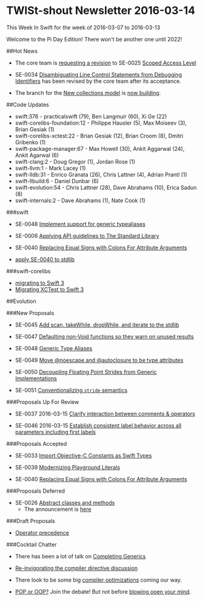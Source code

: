 # TWISt-shout Newsletter 2016-03-14
This Week In Swift for the week of 2016-03-07 to 2016-03-13

Welcome to the Pi Day Edition! There won't be another one until 2022!

##Hot News

* The core team is [requesting a revision](http://article.gmane.org/gmane.comp.lang.swift.evolution/12010) to SE-0025 [Scoped Access Level](https://github.com/apple/swift-evolution/blob/master/proposals/0025-scoped-access-level.md)

* SE-0034 [Disambiguating Line	Control Statements from Debugging Identifiers](http://thread.gmane.org/gmane.comp.lang.swift.evolution/8156/focus=12014) has been revised by the core team after its acceptance.

* The branch for the [New collections model](https://github.com/gribozavr/swift-evolution/blob/87df19a9a9d73e64a2a966b807440216a608b8ad/proposals/NNNN-collections-move-indices.md) is [now building](http://thread.gmane.org/gmane.comp.lang.swift.devel/1175/focus=1378).


##Code Updates

* swift:376 - practicalswift (79), Ben Langmuir (60), Xi Ge (22)
* swift-corelibs-foundation:12 - Philippe Hausler (5), Max Moiseev (3), Brian Gesiak (1)
* swift-corelibs-xctest:22 - Brian Gesiak (12), Brian Croom (8), Dmitri Gribenko (1)
* swift-package-manager:67 - Max Howell (30), Ankit Aggarwal (24), Ankit Agarwal (6)
* swift-clang:2 - Doug Gregor (1), Jordan Rose (1)
* swift-llvm:1 - Mark Lacey (1)
* swift-lldb:31 - Enrico Granata (26), Chris Lattner (4), Adrian Prantl (1)
* swift-llbuild:6 - Daniel Dunbar (6)
* swift-evolution:54 - Chris Lattner (28), Dave Abrahams (10), Erica Sadun (8)
* swift-internals:2 - Dave Abrahams (1), Nate Cook (1)

###swift

* SE-0048 [Implement support for generic typealiases](https://github.com/apple/swift/commit/fe9fe47b7e0297840916e3eec5444cb7483700e9)

* SE-0006 [Applying API guidelines to The Standard Library](https://github.com/apple/swift/commit/91878390553a71df28a486eb1f3b356eb28395bf)

* SE-0040 [Replacing Equal Signs with Colons For Attribute Arguments](https://github.com/apple/swift/commit/b52fc6d321997b21ef56364a24e174726c022927)
* [apply SE-0040 to stdlib](https://github.com/apple/swift/commit/276370b599dda18c517f9eb5c2e8c6ea5b930789)
  
###swift-corelibs

* [migrating to Swift 3](https://github.com/apple/swift-corelibs-foundation/commit/de8913f1fd1f6615b35a2215c40d4631c12ef1d1)
* [Migrating XCTest to Swift 3](https://github.com/apple/swift-corelibs-xctest/commit/78d5a02af18524f1565fc4b929b222065f3f026b)

##Evolution

###New Proposals

* SE-0045 [Add scan, takeWhile, dropWhile, and iterate to the stdlib](https://github.com/apple/swift-evolution/blob/master/proposals/0045-scan-takewhile-dropwhile.md)

* SE-0047 [Defaulting non-Void functions so they warn on unused results](https://github.com/apple/swift-evolution/blob/master/proposals/0047-nonvoid-warn.md)

* SE-0048 [Generic Type Aliases](https://github.com/apple/swift-evolution/blob/master/proposals/0048-generic-typealias.md)

* SE-0049 [Move @noescape and @autoclosure to be type attributes](https://github.com/apple/swift-evolution/blob/master/proposals/0049-noescape-autoclosure-type-attrs.md)

* SE-0050 [Decoupling Floating Point Strides from Generic Implementations](https://github.com/apple/swift-evolution/blob/master/proposals/0050-floating-point-stride.md)

* SE-0051 [Conventionalizing `stride` semantics](https://github.com/apple/swift-evolution/blob/master/proposals/0051-stride-semantics.md)

###Proposals Up For Review

* SE-0037 2016-03-15 [Clarify interaction between comments & operators](https://github.com/apple/swift-evolution/blob/master/proposals/0037-clarify-comments-and-operators.md)

* SE-0046 2016-03-15 [Establish consistent label behavior across all parameters including first labels](https://github.com/apple/swift-evolution/blob/master/proposals/0046-first-label.md)

###Proposals Accepted

* SE-0033 [Import Objective-C Constants as Swift Types](https://github.com/apple/swift-evolution/blob/master/proposals/0033-import-objc-constants.md)

* SE-0039 [Modernizing Playground Literals](https://github.com/apple/swift-evolution/blob/master/proposals/0039-playgroundliterals.md)

* SE-0040 [Replacing Equal Signs with Colons For Attribute Arguments](https://github.com/apple/swift-evolution/blob/master/proposals/0040-attributecolons.md)

###Proposals Deferred

* SE-0026 [Abstract classes and methods](https://github.com/apple/swift-evolution/blob/master/proposals/0026-abstract-classes-and-methods.md)
  * The announcement is [here](http://article.gmane.org/gmane.comp.lang.swift.evolution/8809)
  
###Draft Proposals

* [Operator precedence](https://github.com/Anton3/swift-evolution/blob/operator-precedence/proposals/NNNN-operator-precedence.md)

###Cocktail Chatter

* There has been a lot of talk on [Completing Generics](http://thread.gmane.org/gmane.comp.lang.swift.evolution/8484)

* [Re-invigorating the compiler directive discussion](http://thread.gmane.org/gmane.comp.lang.swift.evolution/9191)

* There look to be some big [compiler optimizations](http://thread.gmane.org/gmane.comp.lang.swift.devel/1386) coming our way.

* [POP or OOP?](http://thread.gmane.org/gmane.comp.lang.swift.user/1141) Join the debate! But not before [blowing open your mind](https://developer.apple.com/videos/play/wwdc2015/408/).


